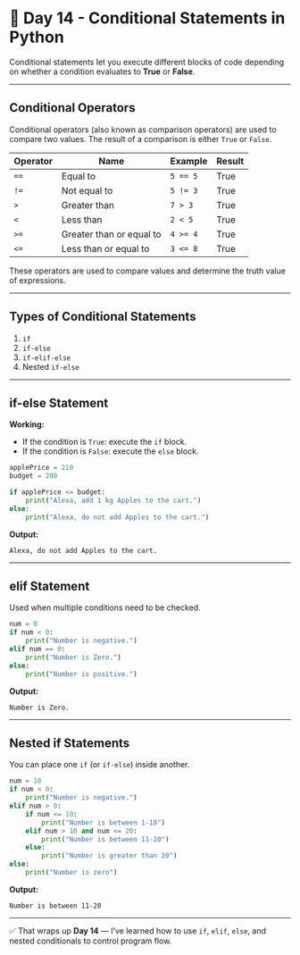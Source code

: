# 📅 Day 14 - Conditional Statements in Python

Conditional statements let you execute different blocks of code depending on whether a condition evaluates to **True** or **False**.



---
## Conditional Operators
Conditional operators (also known as comparison operators) are used to compare two values. The result of a comparison is either `True` or `False`.

| Operator | Name                     | Example        | Result  |
|----------|--------------------------|----------------|---------|
| `==`     | Equal to                 | `5 == 5`       | True    |
| `!=`     | Not equal to             | `5 != 3`       | True    |
| `>`      | Greater than             | `7 > 3`        | True    |
| `<`      | Less than                | `2 < 5`        | True    |
| `>=`     | Greater than or equal to | `4 >= 4`       | True    |
| `<=`     | Less than or equal to    | `3 <= 8`       | True    |

These operators are used to compare values and determine the truth value of expressions.

---


## Types of Conditional Statements

1. `if`
2. `if-else`
3. `if-elif-else`
4. Nested `if-else`

---

## **if-else Statement**

**Working:**

* If the condition is `True`: execute the `if` block.
* If the condition is `False`: execute the `else` block.

```python
applePrice = 210
budget = 200

if applePrice <= budget:
    print("Alexa, add 1 kg Apples to the cart.")
else:
    print("Alexa, do not add Apples to the cart.")
```

**Output:**

```
Alexa, do not add Apples to the cart.
```

---

## **elif Statement**

Used when multiple conditions need to be checked.

```python
num = 0
if num < 0:
    print("Number is negative.")
elif num == 0:
    print("Number is Zero.")
else:
    print("Number is positive.")
```

**Output:**

```
Number is Zero.
```

---

## **Nested if Statements**

You can place one `if` (or `if-else`) inside another.

```python
num = 18
if num < 0:
    print("Number is negative.")
elif num > 0:
    if num <= 10:
        print("Number is between 1-10")
    elif num > 10 and num <= 20:
        print("Number is between 11-20")
    else:
        print("Number is greater than 20")
else:
    print("Number is zero")
```

**Output:**

```
Number is between 11-20
```

---

✅ That wraps up **Day 14** — I’ve learned how to use `if`, `elif`, `else`, and nested conditionals to control program flow.
